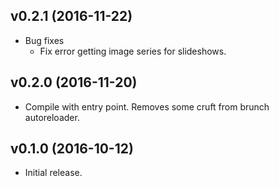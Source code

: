 ## v0.2.1 (2016-11-22)

* Bug fixes
  * Fix error getting image series for slideshows.

## v0.2.0 (2016-11-20)

* Compile with entry point. Removes some cruft from brunch autoreloader.

## v0.1.0 (2016-10-12)

* Initial release.

